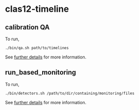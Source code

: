 # clas12-timeline

## calibration QA

To run,
```
./bin/qa.sh path/to/timelines
```

See [further details](https://github.com/JeffersonLab/clas12-timeline/blob/main/calib-qa/README.md) for more information.

## run_based_monitoring

To run, 
```
./bin/detectors.sh /path/to/dir/containing/monitoring/files
```

See [further details](https://github.com/Sangbaek/run_based_monitoring/blob/master/README.md) for more information.
